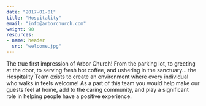 ```yaml
---
date: "2017-01-01"
title: "Hospitality"
email: "info@arborchurch.com"
weight: 90
resources:
- name: header
  src: "welcome.jpg"
---
```


The true first impression of Arbor Church! From the parking lot, to greeting at the door, to serving fresh hot coffee, and ushering in the sanctuary... the Hospitality Team exists to create an environment where every individual who walks in feels welcome! As a part of this team you would help make our guests feel at home, add to the caring community, and play a significant role in helping people have a positive experience.

